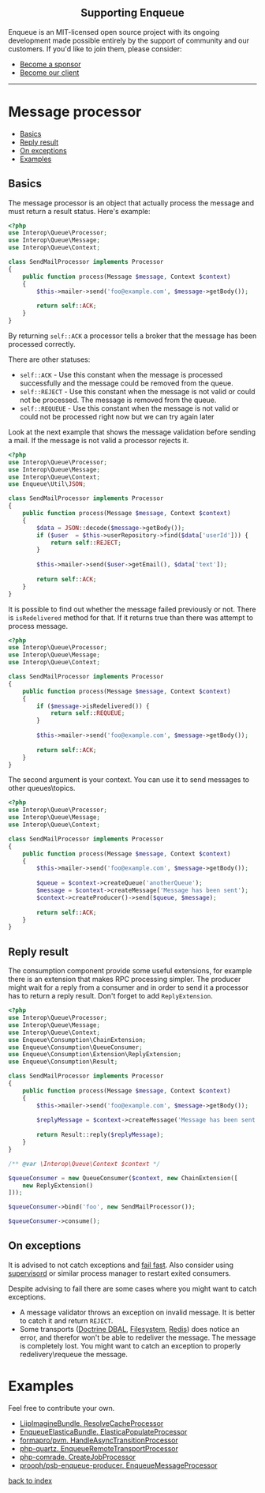 <h2 align="center">Supporting Enqueue</h2>

Enqueue is an MIT-licensed open source project with its ongoing development made possible entirely by the support of community and our customers. If you'd like to join them, please consider:

- [Become a sponsor](https://www.patreon.com/makasim)
- [Become our client](http://forma-pro.com/)

---

# Message processor

* [Basics](#basics)
* [Reply result](#reply-result)
* [On exceptions](#on-exceptions)
* [Examples](#examples)


## Basics

The message processor is an object that actually process the message and must return a result status.
Here's example:

```php
<?php
use Interop\Queue\Processor;
use Interop\Queue\Message;
use Interop\Queue\Context;

class SendMailProcessor implements Processor
{
    public function process(Message $message, Context $context) 
    {
        $this->mailer->send('foo@example.com', $message->getBody());
        
        return self::ACK;
    }
}
```

By returning `self::ACK` a processor tells a broker that the message has been processed correctly. 

There are other statuses:

* `self::ACK` - Use this constant when the message is processed successfully and the message could be removed from the queue.
* `self::REJECT` - Use this constant when the message is not valid or could not be processed. The message is removed from the queue.
* `self::REQUEUE` - Use this constant when the message is not valid or could not be processed right now but we can try again later 

Look at the next example that shows the message validation before sending a mail. If the message is not valid a processor rejects it.  

```php
<?php
use Interop\Queue\Processor;
use Interop\Queue\Message;
use Interop\Queue\Context;
use Enqueue\Util\JSON;

class SendMailProcessor implements Processor
{
    public function process(Message $message, Context $context) 
    {
        $data = JSON::decode($message->getBody());
        if ($user  = $this->userRepository->find($data['userId'])) {
            return self::REJECT;
        }
        
        $this->mailer->send($user->getEmail(), $data['text']);
        
        return self::ACK;
    }
}
```

It is possible to find out whether the message failed previously or not. 
There is `isRedelivered` method for that. 
If it returns true than there was attempt to process message. 
   
```php
<?php
use Interop\Queue\Processor;
use Interop\Queue\Message;
use Interop\Queue\Context;

class SendMailProcessor implements Processor
{
    public function process(Message $message, Context $context) 
    {
        if ($message->isRedelivered()) {
            return self::REQUEUE;
        }
        
        $this->mailer->send('foo@example.com', $message->getBody());
        
        return self::ACK;
    }
}
```

The second argument is your context. You can use it to send messages to other queues\topics.
 
```php
<?php
use Interop\Queue\Processor;
use Interop\Queue\Message;
use Interop\Queue\Context;

class SendMailProcessor implements Processor
{
    public function process(Message $message, Context $context) 
    {
        $this->mailer->send('foo@example.com', $message->getBody());
        
        $queue = $context->createQueue('anotherQueue');
        $message = $context->createMessage('Message has been sent');
        $context->createProducer()->send($queue, $message);
        
        return self::ACK;
    }
}
```

## Reply result 

The consumption component provide some useful extensions, for example there is an extension that makes RPC processing simpler.
The producer might wait for a reply from a consumer and in order to send it a processor has to return a reply result.
Don't forget to add `ReplyExtension`.
 
```php
<?php
use Interop\Queue\Processor;
use Interop\Queue\Message;
use Interop\Queue\Context;
use Enqueue\Consumption\ChainExtension;
use Enqueue\Consumption\QueueConsumer;
use Enqueue\Consumption\Extension\ReplyExtension;
use Enqueue\Consumption\Result;

class SendMailProcessor implements Processor
{
    public function process(Message $message, Context $context) 
    {
        $this->mailer->send('foo@example.com', $message->getBody());
        
        $replyMessage = $context->createMessage('Message has been sent');
        
        return Result::reply($replyMessage);
    }
}

/** @var \Interop\Queue\Context $context */

$queueConsumer = new QueueConsumer($context, new ChainExtension([
    new ReplyExtension()
]));

$queueConsumer->bind('foo', new SendMailProcessor());

$queueConsumer->consume();
```


## On exceptions

It is advised to not catch exceptions and [fail fast](https://en.wikipedia.org/wiki/Fail-fast). 
Also consider using [supervisord](supervisord.org) or similar process manager to restart exited consumers. 

Despite advising to fail there are some cases where you might want to catch exceptions.

* A message validator throws an exception on invalid message. It is better to catch it and return `REJECT`.
* Some transports ([Doctrine DBAL](../transport/dbal.md), [Filesystem](../transport/filesystem.md), [Redis](../transport/redis.md)) does notice an error, 
and therefor won't be able to redeliver the message. The message is completely lost. You might want to catch an exception to properly redelivery\requeue the message. 

# Examples

Feel free to contribute your own.

* [LiipImagineBundle. ResolveCacheProcessor](https://github.com/liip/LiipImagineBundle/blob/713e36f5df353d7c5345daed5a2eefc23c103849/Async/ResolveCacheProcessor.php#L1)
* [EnqueueElasticaBundle. ElasticaPopulateProcessor](https://github.com/php-enqueue/enqueue-elastica-bundle/blob/7c05c55b1667f9cae98325257ba24fc101f87f97/Async/ElasticaPopulateProcessor.php#L1)
* [formapro/pvm. HandleAsyncTransitionProcessor](https://github.com/formapro/pvm/blob/d5e989a77eb1540a93e69abacc446b3d7937292d/src/Enqueue/HandleAsyncTransitionProcessor.php#L1)
* [php-quartz. EnqueueRemoteTransportProcessor](https://github.com/php-quartz/quartz-dev/blob/91690aa535b0322510b4555dab59d6ae9d7044e5/pkg/bridge/Enqueue/EnqueueRemoteTransportProcessor.php#L1)
* [php-comrade. CreateJobProcessor](https://github.com/php-comrade/comrade-dev/blob/43c0662b74340aae318bceb15d8564670325dcee/apps/jm/src/Queue/CreateJobProcessor.php#L1)
* [prooph/psb-enqueue-producer. EnqueueMessageProcessor](https://github.com/prooph/psb-enqueue-producer/blob/c80914a4092b42b2d0a7ba698b216e0af23bab42/src/EnqueueMessageProcessor.php#L1)


[back to index](../index.md)
